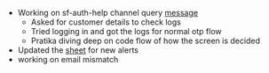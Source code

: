 - Working on sf-auth-help channel query [message](https://wayfair.slack.com/archives/C58T0FTQE/p1728913430138079)
	- Asked for customer details to check logs
	- Tried logging in and got the logs for normal otp flow
	- Pratika diving deep on code flow of how the screen is decided
- Updated the [sheet](https://docs.google.com/spreadsheets/d/1LD5pTZdkgrqZq6UTzqiUcHzpUnOGpnMvDxoe7impFag/edit?usp=sharing) for new alerts
- working on email mismatch
